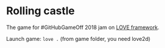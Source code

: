 # Rolling castle

The game for #GitHubGameOff 2018 jam on [LOVE framework](https://love2d.org/).

Launch game: ```love .``` (from game folder, you need love2d) 